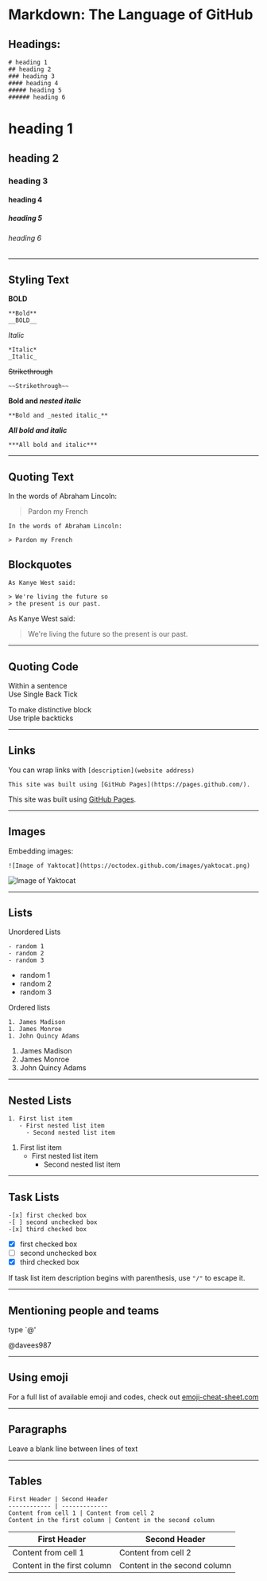 # Markdown: The Language of GitHub

## Headings:

```
# heading 1
## heading 2
### heading 3
#### heading 4
##### heading 5
###### heading 6
```

# heading 1
## heading 2
### heading 3
#### heading 4
##### heading 5
###### heading 6

---------------------------------------------------

## Styling Text

**BOLD** 
```
**Bold**
__BOLD__
```

*Italic*
```
*Italic*
_Italic_
```

~~Strikethrough~~

`~~Strikethrough~~`

**Bold and _nested italic_**

`**Bold and _nested italic_**`

***All bold and italic***

`***All bold and italic***`

---------------------------------------------------
## Quoting Text

In the words of Abraham Lincoln:

> Pardon my French

```
In the words of Abraham Lincoln:

> Pardon my French
```

## Blockquotes
```
As Kanye West said:

> We're living the future so
> the present is our past.
```
As Kanye West said:

> We're living the future so
> the present is our past.

---------------------------------------------------

## Quoting Code

Within a sentence   
Use Single Back Tick

To make distinctive block  
Use triple backticks

---------------------------------------------------

## Links

You can wrap links with `[description](website address)`
```
This site was built using [GitHub Pages](https://pages.github.com/).
```
This site was built using [GitHub Pages](https://pages.github.com/).

---------------------------------------------------

## Images

Embedding images: 

```
![Image of Yaktocat](https://octodex.github.com/images/yaktocat.png)
```
![Image of Yaktocat](https://octodex.github.com/images/yaktocat.png)

---------------------------------------------------

## Lists

Unordered Lists
```
- random 1
- random 2
- random 3
```
- random 1
- random 2
- random 3

Ordered lists
```
1. James Madison
1. James Monroe
1. John Quincy Adams
```
1. James Madison
1. James Monroe
1. John Quincy Adams

---------------------------------------------------

## Nested Lists

```
1. First list item
   - First nested list item
     - Second nested list item
```

1. First list item
   - First nested list item
     - Second nested list item
     
---------------------------------------------------

## Task Lists

```
-[x] first checked box
-[ ] second unchecked box
-[x] third checked box
```

-[x] first checked box  
-[ ] second unchecked box  
-[x] third checked box  

If task list item description begins with parenthesis, use `"/"` to escape it. 

---------------------------------------------------

## Mentioning people and teams

type `@'

@davees987

---------------------------------------------------

## Using emoji

For a full list of available emoji and codes, check out [emoji-cheat-sheet.com](https://www.webfx.com/tools/emoji-cheat-sheet/)

---------------------------------------------------

## Paragraphs

Leave a blank line between lines of text

---------------------------------------------------

## Tables

```
First Header | Second Header
------------ | -------------
Content from cell 1 | Content from cell 2
Content in the first column | Content in the second column
```
First Header | Second Header
------------ | -------------
Content from cell 1 | Content from cell 2
Content in the first column | Content in the second column
